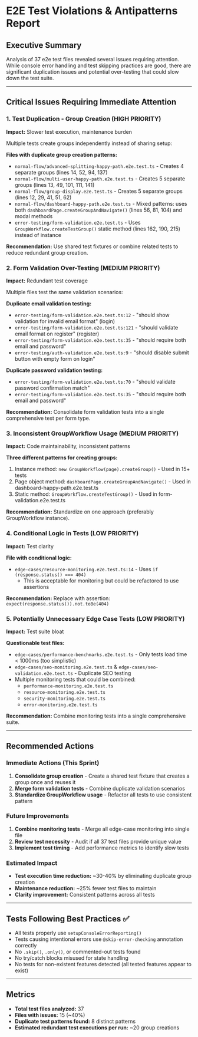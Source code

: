 # E2E Test Violations & Antipatterns Report

## Executive Summary
Analysis of 37 e2e test files revealed several issues requiring attention. While console error handling and test skipping practices are good, there are significant duplication issues and potential over-testing that could slow down the test suite.

---

## Critical Issues Requiring Immediate Attention

### 1. Test Duplication - Group Creation (HIGH PRIORITY)
**Impact:** Slower test execution, maintenance burden

Multiple tests create groups independently instead of sharing setup:

**Files with duplicate group creation patterns:**
- `normal-flow/advanced-splitting-happy-path.e2e.test.ts` - Creates 4 separate groups (lines 14, 52, 94, 137)
- `normal-flow/multi-user-happy-path.e2e.test.ts` - Creates 5 separate groups (lines 13, 49, 101, 111, 141)
- `normal-flow/group-display.e2e.test.ts` - Creates 5 separate groups (lines 12, 29, 41, 51, 62)
- `normal-flow/dashboard-happy-path.e2e.test.ts` - Mixed patterns: uses both `dashboardPage.createGroupAndNavigate()` (lines 56, 81, 104) and modal methods
- `error-testing/form-validation.e2e.test.ts` - Uses `GroupWorkflow.createTestGroup()` static method (lines 162, 190, 215) instead of instance

**Recommendation:** Use shared test fixtures or combine related tests to reduce redundant group creation.

### 2. Form Validation Over-Testing (MEDIUM PRIORITY)
**Impact:** Redundant test coverage

Multiple files test the same validation scenarios:

**Duplicate email validation testing:**
- `error-testing/form-validation.e2e.test.ts:12` - "should show validation for invalid email format" (login)
- `error-testing/form-validation.e2e.test.ts:121` - "should validate email format on register" (register)
- `error-testing/form-validation.e2e.test.ts:35` - "should require both email and password"
- `error-testing/auth-validation.e2e.test.ts:9` - "should disable submit button with empty form on login"

**Duplicate password validation testing:**
- `error-testing/form-validation.e2e.test.ts:70` - "should validate password confirmation match"
- `error-testing/form-validation.e2e.test.ts:35` - "should require both email and password"

**Recommendation:** Consolidate form validation tests into a single comprehensive test per form type.

### 3. Inconsistent GroupWorkflow Usage (MEDIUM PRIORITY)
**Impact:** Code maintainability, inconsistent patterns

**Three different patterns for creating groups:**
1. Instance method: `new GroupWorkflow(page).createGroup()` - Used in 15+ tests
2. Page object method: `dashboardPage.createGroupAndNavigate()` - Used in dashboard-happy-path.e2e.test.ts
3. Static method: `GroupWorkflow.createTestGroup()` - Used in form-validation.e2e.test.ts

**Recommendation:** Standardize on one approach (preferably GroupWorkflow instance).

### 4. Conditional Logic in Tests (LOW PRIORITY)
**Impact:** Test clarity

**File with conditional logic:**
- `edge-cases/resource-monitoring.e2e.test.ts:14` - Uses `if (response.status() === 404)`
  - This is acceptable for monitoring but could be refactored to use assertions

**Recommendation:** Replace with assertion: `expect(response.status()).not.toBe(404)`

### 5. Potentially Unnecessary Edge Case Tests (LOW PRIORITY)
**Impact:** Test suite bloat

**Questionable test files:**
- `edge-cases/performance-benchmarks.e2e.test.ts` - Only tests load time < 1000ms (too simplistic)
- `edge-cases/seo-monitoring.e2e.test.ts` & `edge-cases/seo-validation.e2e.test.ts` - Duplicate SEO testing
- Multiple monitoring tests that could be combined:
  - `performance-monitoring.e2e.test.ts`
  - `resource-monitoring.e2e.test.ts`
  - `security-monitoring.e2e.test.ts`
  - `error-monitoring.e2e.test.ts`

**Recommendation:** Combine monitoring tests into a single comprehensive suite.

---

## Recommended Actions

### Immediate Actions (This Sprint)
1. **Consolidate group creation** - Create a shared test fixture that creates a group once and reuses it
2. **Merge form validation tests** - Combine duplicate validation scenarios
3. **Standardize GroupWorkflow usage** - Refactor all tests to use consistent pattern

### Future Improvements
1. **Combine monitoring tests** - Merge all edge-case monitoring into single file
2. **Review test necessity** - Audit if all 37 test files provide unique value
3. **Implement test timing** - Add performance metrics to identify slow tests

### Estimated Impact
- **Test execution time reduction:** ~30-40% by eliminating duplicate group creation
- **Maintenance reduction:** ~25% fewer test files to maintain
- **Clarity improvement:** Consistent patterns across all tests

---

## Tests Following Best Practices ✅
- All tests properly use `setupConsoleErrorReporting()`
- Tests causing intentional errors use `@skip-error-checking` annotation correctly
- No `.skip()`, `.only()`, or commented-out tests found
- No try/catch blocks misused for state handling
- No tests for non-existent features detected (all tested features appear to exist)

---

## Metrics
- **Total test files analyzed:** 37
- **Files with issues:** 15 (~40%)
- **Duplicate test patterns found:** 8 distinct patterns
- **Estimated redundant test executions per run:** ~20 group creations